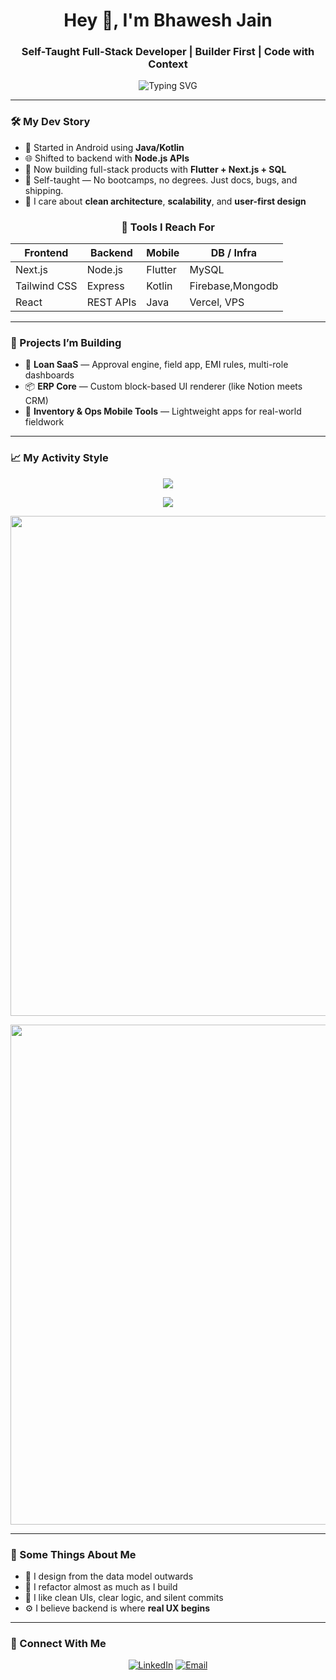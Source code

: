 <h1 align="center">Hey 👋, I'm Bhawesh Jain</h1>
<h3 align="center"><strong>Self-Taught Full-Stack Developer | Builder First | Code with Context</strong></h3>

<p align="center">
  <img src="https://readme-typing-svg.herokuapp.com?font=Courier+New&weight=700&duration=2500&pause=1000&color=00FFB3&center=true&width=480&lines=Self-Taught+%7C+Always+Learning;I+build+systems,+not+just+features.;Flutter+%7C+Next.js+%7C+SQL" alt="Typing SVG" />
</p>

---

### 🛠️ My Dev Story

- 📱 Started in Android using **Java/Kotlin**
- 🌐 Shifted to backend with **Node.js APIs**
- 🚀 Now building full-stack products with **Flutter + Next.js + SQL**
- 🧠 Self-taught — No bootcamps, no degrees. Just docs, bugs, and shipping.
- 🧪 I care about **clean architecture**, **scalability**, and **user-first design**


<div align="center">


### 🔧 Tools I Reach For

| Frontend      | Backend       | Mobile     | DB / Infra       |
|---------------|---------------|------------|------------------|
| Next.js       | Node.js       | Flutter    | MySQL            |
| Tailwind CSS  | Express       | Kotlin     | Firebase,Mongodb |
| React         | REST APIs     | Java       | Vercel, VPS      |

</div>


---

### 🧩 Projects I’m Building

- 🏦 **Loan SaaS** — Approval engine, field app, EMI rules, multi-role dashboards  
- 📦 **ERP Core** — Custom block-based UI renderer (like Notion meets CRM)  
- 📲 **Inventory & Ops Mobile Tools** — Lightweight apps for real-world fieldwork  

---

### 📈 My Activity Style

<p align="center">
  <img src="https://github-readme-activity-graph.vercel.app/graph?username=Bhawesh-Jain&theme=react-dark&hide_border=true&area=true&custom_title=🔥+My+Commit+Activity" />
</p>

<p align="center">
  <img src="https://github-profile-summary-cards.vercel.app/api/cards/profile-details?username=Bhawesh-Jain&theme=tokyonight" />
</p>

<p align="center">
  <img src="https://github-profile-summary-cards.vercel.app/api/cards/profile-details?username=Bhawesh-Jain&theme=tokyonight" width="800" />
</p>

<p align="center">
  <img src="https://github-readme-stats.vercel.app/api?username=Bhawesh-Jain&show_icons=true&theme=tokyonight&hide_border=true&include_all_commits=true&count_private=true" width="800" />
</p>


---

### 👣 Some Things About Me

- 🧩 I design from the data model outwards
- 🔁 I refactor almost as much as I build
- 🧘 I like clean UIs, clear logic, and silent commits
- ⚙️ I believe backend is where **real UX begins**

---

### 🔗 Connect With Me

<div align="center">
  
[![LinkedIn](https://img.shields.io/badge/LinkedIn-0077B5?style=for-the-badge&logo=linkedin&logoColor=white)](https://www.linkedin.com/in/bhawesh-jain-b24141229)
[![Email](https://img.shields.io/badge/Email-D14836?style=for-the-badge&logo=gmail&logoColor=white)](mailto:bhaweshjainskype@gmail.com)

</div>

